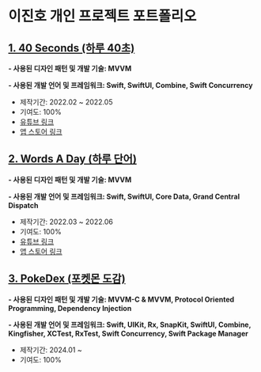 # 이진호 개인 프로젝트 포트폴리오

## [1. 40 Seconds (하루 40초)](https://github.com/JinhoLee93/Portfolio/tree/main/40%20Seconds%20(%ED%95%98%EB%A3%A8%2040%EC%B4%88))
**- 사용된 디자인 패턴 및 개발 기술: MVVM**

**- 사용된 개발 언어 및 프레임워크: Swift, SwiftUI, Combine, Swift Concurrency**
- 제작기간: 2022.02 ~ 2022.05
- 기여도: 100%
- [유튜브 링크](https://youtu.be/3eXYfnBKCjE)
- [앱 스토어 링크](https://apps.apple.com/kr/app/%ED%95%98%EB%A3%A8-40%EC%B4%88/id1612627349?l=en)

## [2. Words A Day (하루 단어)](https://github.com/JinhoLee93/Portfolio/tree/main/Words%20A%20Day%20(%ED%95%98%EB%A3%A8%20%EB%8B%A8%EC%96%B4))
**- 사용된 디자인 패턴 및 개발 기술: MVVM**

**- 사용된 개발 언어 및 프레임워크: Swift, SwiftUI, Core Data, Grand Central Dispatch**
- 제작기간: 2022.03 ~ 2022.06
- 기여도: 100%
- [유튜브 링크](https://www.youtube.com/watch?v=_vW-Z4ANM5A)
- [앱 스토어 링크](https://apps.apple.com/kr/app/%ED%95%98%EB%A3%A8-%EB%8B%A8%EC%96%B4/id6449736565?l=en)

## [3. PokeDex (포켓몬 도감)](https://github.com/JinhoLee93/Portfolio/tree/main/PokeDex%20(%ED%8F%AC%EC%BC%93%EB%AA%AC%20%EB%8F%84%EA%B0%90))
**- 사용된 디자인 패턴 및 개발 기술: MVVM-C & MVVM, Protocol Oriented Programming, Dependency Injection**

**- 사용된 개발 언어 및 프레임워크: Swift, UIKit, Rx, SnapKit, SwiftUI, Combine, Kingfisher, XCTest, RxTest, Swift Concurrency, Swift Package Manager**
- 제작기간: 2024.01 ~
- 기여도: 100%
